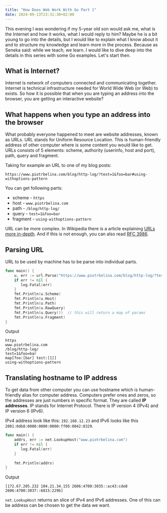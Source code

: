 ```yaml
---
title: "How Does Web Work With Go Part 1"
date: 2024-09-13T23:31:30+02:00
---
```


This evening I was wondering if my 5-year old son would ask me, what is the Internet and how it works, what I would reply to him? Maybe he is a bit young to go into the details, but I would like to explain what I know about it and to structure my knowledge and learn more in the process. Because as Seneka said: while we teach, we learn. I would like to dive deep into the details in this series with some Go examples. Let's start then.

## What is Internet?

Internet is network of computers connected and communicating together. Internet is technical infrastructure needed for World Wide Web (or Web) to exists. So how it is possible that when you are typing an address into the browser, you are getting an interactive website?

## What happens when you type an address into the browser

What probably everyone happened to meet are website addresses, known as URLs. URL stands for Uniform Resource Location. This is human-friendly address of other computer where is some content you would like to get. URLs consists of 5 elements: scheme, authority (userinfo, host and port), path, query and fragment.

Taking for example an URL to one of my blog posts:

```
https://www.piotrbelina.com/blog/http-log/?test=1&foo=bar#using-withoptions-pattern
```

You can get following parts:
* scheme - `https`
* host - `www.piotrbelina.com`
* path - `/blog/http-log/`
* query - `test=1&foo=bar`
* fragment - `using-withoptions-pattern`

URL can be more complex. In Wikipedia there is a article explaining [URLs more in-depth](https://en.wikipedia.org/wiki/Uniform_Resource_Identifier). And if this is not enough, you can also read [RFC 3986](https://datatracker.ietf.org/doc/html/rfc3986). 
## Parsing URL 

URL to be used by machine has to be parse into individual parts.

```go
func main() {  
    u, err := url.Parse("https://www.piotrbelina.com/blog/http-log/?test=1&foo=bar#using-withoptions-pattern")  
    if err != nil {  
       log.Fatal(err)  
    }  
    fmt.Println(u.Scheme)  
    fmt.Println(u.Host)  
    fmt.Println(u.Path)  
    fmt.Println(u.RawQuery)  
    fmt.Println(u.Query())  // this will return a map of params
    fmt.Println(u.Fragment)  
}
```

Output

```
https
www.piotrbelina.com
/blog/http-log/
test=1&foo=bar
map[foo:[bar] test:[1]]
using-withoptions-pattern
```

## Translating hostname to IP address

To get data from other computer you can use hostname which is human-friendly alias for computer address. Computers prefer ones and zeros, so the addresses are just numbers in specific format. They are called **IP addresses**. IP stands for Internet Protocol. There is IP version 4 (IPv4) and IP version 6 (IPv6).

IPv4 address look like this: `192.168.12.23` and
IPv6 looks like this `2001:0db8:0000:0000:0000:ff00:0042:8329`.


```go
func main() {  
    addrs, err := net.LookupHost("www.piotrbelina.com")  
    if err != nil {  
       log.Fatal(err)  
    }  
  
    fmt.Println(addrs)  
}
```

Output

```
[172.67.205.232 104.21.34.155 2606:4700:3035::ac43:cde8 2606:4700:3037::6815:229b]
```

`net.LookupHost` returns an slice of IPv4 and IPv6 addresses. One of this can be address can be chosen to get the data we want. 

